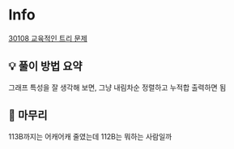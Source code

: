 # Info
[30108 교육적인 트리 문제](https://boj.kr/30108)

## 💡 풀이 방법 요약
그래프 특성을 잘 생각해 보면, 그냥 내림차순 정렬하고 누적합 출력하면 됨

## 🙂 마무리
113B까지는 어캐어캐 줄였는데 112B는 뭐하는 사람일까
